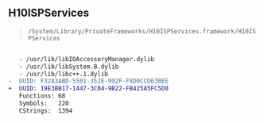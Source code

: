 ## H10ISPServices

> `/System/Library/PrivateFrameworks/H10ISPServices.framework/H10ISPServices`

```diff

   - /usr/lib/libIOAccessoryManager.dylib
   - /usr/lib/libSystem.B.dylib
   - /usr/lib/libc++.1.dylib
-  UUID: F32A3ABD-5501-352E-992F-F8D0CCD63BEE
+  UUID: 19E3BB17-1447-3C04-9B22-FB425A5FC5D0
   Functions: 68
   Symbols:   220
   CStrings:  1394

```
